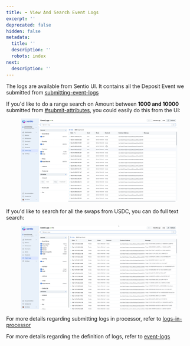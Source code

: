 ```yaml
---
title: ➡ View And Search Event Logs
excerpt: ''
deprecated: false
hidden: false
metadata:
  title: ''
  description: ''
  robots: index
next:
  description: ''
---
```

The logs are available from Sentio UI. It contains all the Deposit Event we submitted from [submitting-event-logs](submitting-event-logs "mention")

If you'd like to do a range search on Amount between **1000 and 10000** submitted from [#submit-attributes](submitting-event-logs#submit-attributes "mention"), you could easily do this from the UI:

<figure>
  <img src="https://raw.githubusercontent.com/sentioxyz/docs/main/.gitbook/assets/searchlogs.gif" alt="" />
  <figcaption></figcaption>
</figure>

If you'd like to search for all the swaps from USDC, you can do full text search:

<figure>
  <img src="https://raw.githubusercontent.com/sentioxyz/docs/main/.gitbook/assets/fulltext (2).gif" alt="" />
  <figcaption></figcaption>
</figure>

For more details regarding submitting logs in processor, refer to [logs-in-processor](logs-in-processor "mention")

For more details regarding the definition of logs, refer to [event-logs](event-logs "mention")